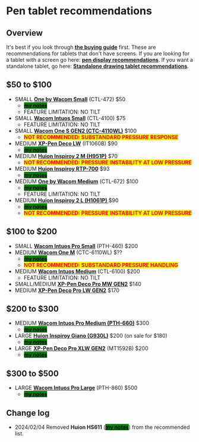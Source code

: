 # Pen tablet recommendations

## Overview

It's best if you look through [**the buying guide**](../buying-a-drawing-tablet/) first. These are recommendations for tablets that don't have screens. If you are looking for a tablet with a screen go here: [**pen display recommendations**](pen-display-recommendations.md). If you want a standalone tablet, go here: [**Standalone drawing tablet recommendations**](standalone-drawing-tablet-recommendations.md).

## $50 to $100&#x20;

* SMALL [**One by Wacom Small**](../product-info/wacom/one-by-wacom/) (CTL-472) $50
  * [<mark style="background-color:green;">**my notes**</mark>](../product-info/wacom/one-by-wacom/7p-notes-wacom-ctl-x72.md)
  * FEATURE LIMITATION: NO TILT
* SMALL [**Wacom Intuos Small**](../product-info/wacom/wacom-intuos.md) (CTL-4100) $75&#x20;
  * FEATURE LIMITATION: NO TILT
* SMALL [**Wacom One S GEN2 (CTC-4110WL)**](../product-info/wacom/wacom-one-gen2/) $100&#x20;
  * <mark style="color:red;">**NOT RECOMMENDED: SUBSTANDARD PRESSURE RESPONSE**</mark>
* MEDIUM [**XP-Pen Deco LW**](../product-info/xp-pen/xp-pen-deco/) (IT1060B) $90
  * [<mark style="background-color:green;">**my notes**</mark>](../product-info/xp-pen/xp-pen-deco/7p-notes-xp-pen-it1060b.md)
* MEDIUM [**Huion Inspiroy 2 M (H951P)**](../product-info/huion/huion-inspiroy-2/) $70&#x20;
  * <mark style="color:red;">**NOT RECOMMENDED: PRESSURE INSTABILITY AT LOW PRESSURE**</mark>
* MEDIUM [**Huion Inspiroy RTP-700**](../product-info/huion/huion-inspiroy-r-series/)  $93&#x20;
  * [<mark style="background-color:green;">**my notes**</mark>](../product-info/huion/huion-inspiroy-r-series/7p-notes-rtp-700.md)
* MEDIUM [**One by Wacom Medium**](../product-info/wacom/one-by-wacom/) (CTL-672) $100
  * [<mark style="background-color:green;">**my notes**</mark>](../product-info/wacom/one-by-wacom/7p-notes-wacom-ctl-x72.md)
  * FEATURE LIMITATION: NO TILT
* MEDIUM [**Huion Inspiroy 2 L (H1061P)** ](../product-info/huion/huion-inspiroy-2/)$90&#x20;
  * [<mark style="background-color:green;">**my notes**</mark>](../product-info/huion/huion-inspiroy-2/7p-notes-h1061p.md)
  * <mark style="color:red;">**NOT RECOMMENDED: PRESSURE INSTABILITY AT LOW PRESSURE**</mark>&#x20;

## $100 to $200

* SMALL [**Wacom Intuos Pro Small**](../product-info/wacom/wacom-intuos-pro/) (PTH-460) $200&#x20;
* MEDIUM [**Wacom One M**](../product-info/wacom/wacom-one-gen2/) (CTC-6110WL) $??&#x20;
  * [<mark style="background-color:green;">**my notes**</mark>](../product-info/wacom/wacom-one-gen2/7p-notes-wacom-one-gen2-drawing-tablets.md)
  * <mark style="color:red;">**NOT RECOMMENDED: SUBSTANDARD PRESSURE HANDLING**</mark>&#x20;
* MEDIUM [**Wacom Intuos Medium**](../product-info/wacom/wacom-intuos.md) (CTL-6100) $200
  * FEATURE LIMITATION: NO TILT
* &#x20;SMALL/MEDIUM  [**XP-Pen Deco Pro MW GEN2**](../product-info/xp-pen/xp-pen-deco-pro-xlw-gen-2-mt1592b/) $140
* MEDIUM [**XP-Pen Deco Pro LW GEN2**](../product-info/xp-pen/xp-pen-deco-pro-xlw-gen-2-mt1592b/) $170

## $200 to $300

* MEDIUM [**Wacom Intuos Pro Medium (PTH-660)**](../product-info/wacom/wacom-intuos-pro/) $300
  * [<mark style="background-color:green;">**my notes**</mark>](../product-info/wacom/wacom-intuos-pro/7p-notes-wacom-pth-660.md)
* LARGE [**Huion Inspiroy Giano (G930L)**](../product-info/huion/huion-inspiroy/) $200 (on sale for $180)
  * [<mark style="background-color:green;">**my notes**</mark>](../product-info/huion/huion-inspiroy/7p-notes-huion-giano-g930l.md)&#x20;
* LARGE [**XP-Pen Deco Pro XLW GEN2**](../product-info/xp-pen/xp-pen-deco-pro-xlw-gen-2-mt1592b/) (MT1592B) $200
  * [<mark style="background-color:green;">**my notes**</mark>](../product-info/xp-pen/xp-pen-deco-pro-xlw-gen-2-mt1592b/) &#x20;

## $300 to $500

* LARGE [**Wacom Intuos Pro Large**](../product-info/wacom/wacom-intuos-pro/) (PTH-860) $500&#x20;
  * [<mark style="background-color:green;">**my notes**</mark>](../product-info/wacom/wacom-intuos-pro/7p-notes-wacom-pth-x60.md)&#x20;

## Change log

* 2024/02/04 Removed **Huion HS611** ([<mark style="background-color:green;">**my notes**</mark>](../product-info/huion/huion-inspiroy/7p-notes-huion-hs611.md)) from the recommended list. &#x20;

